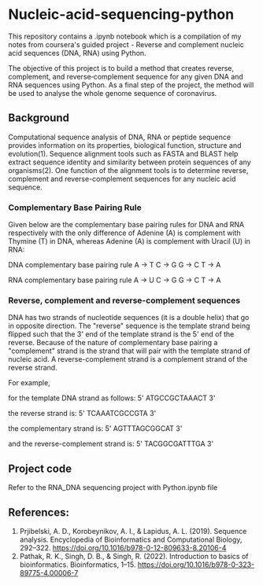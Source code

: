 # Nucleic-acid-sequencing-python

This repository contains a .ipynb notebook which is a compilation of my notes from coursera's guided project - Reverse and complement nucleic acid sequences (DNA, RNA) using Python.

The objective of this project is to build a method that creates reverse, complement, and reverse‐complement sequence for any given DNA and RNA sequences using Python. As a final step of the project, the method will be used to analyse the whole genome sequence of coronavirus.

## Background

Computational sequence analysis of DNA, RNA or peptide sequence provides information on its properties, biological function, structure and evolution(1). Sequence alignment tools such as FASTA and BLAST help extract sequence identity and similarity between protein sequences of any organisms(2).
One function of the alignment tools is to determine reverse, complement and reverse-complement sequences for any nucleic acid sequence. 

### Complementary Base Pairing Rule

Given below are the complementary base pairing rules for DNA and RNA respectively with the only difference of Adenine (A) is complement with Thymine (T) in DNA, whereas Adenine (A) is complement with Uracil (U) in RNA:

  DNA complementary base pairing rule
    A -> T
    C -> G
    G -> C
    T -> A

  RNA complementary base pairing rule
    A -> U
    C -> G
    G -> C
    T -> A

### Reverse, complement and reverse-complement sequences

DNA has two strands of nucleotide sequences (it is a double helix) that go in opposite direction. The "reverse" sequence is the template strand being flipped such that the 3' end of the template strand is the 5' end of the reverse. Because of the nature of complementary base pairing a "complement" strand is the strand that will pair with the template strand of nucleic acid. A reverse-complement strand is a complement strand of the reverse strand. 

For example, 

for the template DNA strand as follows:
5' ATGCCGCTAAACT 3'

the reverse strand is:
5' TCAAATCGCCGTA 3'

the complementary strand is:
5' AGTTTAGCGGCAT 3'

and the reverse-complement strand is:
5' TACGGCGATTTGA 3'

## Project code

Refer to the RNA_DNA sequencing project with Python.ipynb file

## References: 
1. Prjibelski, A. D., Korobeynikov, A. I., &amp; Lapidus, A. L. (2019). Sequence analysis. Encyclopedia of Bioinformatics and Computational Biology, 292–322. https://doi.org/10.1016/b978-0-12-809633-8.20106-4 
2. Pathak, R. K., Singh, D. B., &amp; Singh, R. (2022). Introduction to basics of bioinformatics. Bioinformatics, 1–15. https://doi.org/10.1016/b978-0-323-89775-4.00006-7 
